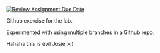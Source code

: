 [![Review Assignment Due Date](https://classroom.github.com/assets/deadline-readme-button-8d59dc4de5201274e310e4c54b9627a8934c3b88527886e3b421487c677d23eb.svg)](https://classroom.github.com/a/XgLAZLK6)

Github exercise for the lab.

Experimented with using multiple branches in a Github repo.

Hahaha this is evil Josie >:)
